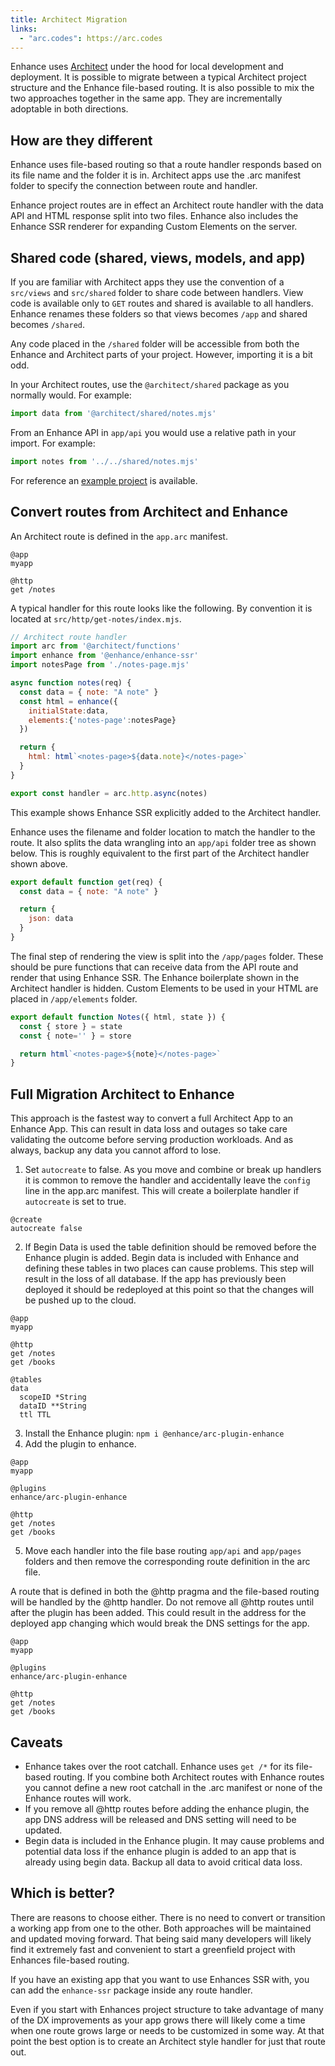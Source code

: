 ```yaml
---
title: Architect Migration
links:
  - "arc.codes": https://arc.codes
---
```


Enhance uses [Architect](https://arc.codes) under the hood for local development and deployment. It is possible to migrate between a typical Architect project structure and the Enhance file-based routing. It is also possible to mix the two approaches together in the same app. They are incrementally adoptable in both directions.

## How are they different
Enhance uses file-based routing so that a route handler responds based on its file name and the folder it is in. Architect apps use the .arc manifest folder to specify the connection between route and handler.

Enhance project routes are in effect an Architect route handler with the data API and HTML response split into two files. Enhance also includes the Enhance SSR renderer for expanding Custom Elements on the server.

## Shared code (shared, views, models, and app)
If you are familiar with Architect apps they use the convention of a `src/views` and `src/shared` folder to share code between handlers. View code is available only to `GET` routes and shared is available to all handlers. Enhance renames these folders so that views becomes `/app` and shared becomes `/shared`.

Any code placed in the `/shared` folder will be accessible from both the Enhance and Architect parts of your project. However, importing it is a bit odd.

In your Architect routes, use the `@architect/shared` package as you normally would. For example:

<doc-code filename="src/http/get-notes/index.mjs">

```javascript
import data from '@architect/shared/notes.mjs'
```

</doc-code>

From an Enhance API in `app/api` you would use a relative path in your import. For example:

<doc-code filename="app/api/notes.mjs">

```javascript
import notes from '../../shared/notes.mjs'
```

</doc-code>

For reference an [example project](https://github.com/macdonst/shared-code) is available.

## Convert routes from Architect and Enhance
An Architect route is defined in the `app.arc` manifest.

<doc-code filename="app.arc">

```arc
@app
myapp

@http
get /notes
```
</doc-code>

A typical handler for this route looks like the following. By convention it is located at `src/http/get-notes/index.mjs`.

<doc-code filename="src/http/get-notes/index.mjs">

```javascript
// Architect route handler
import arc from '@architect/functions'
import enhance from '@enhance/enhance-ssr'
import notesPage from './notes-page.mjs'

async function notes(req) {
  const data = { note: "A note" }
  const html = enhance({
    initialState:data,
    elements:{'notes-page':notesPage}
  })

  return {
    html: html`<notes-page>${data.note}</notes-page>`
  }
}

export const handler = arc.http.async(notes)
```
</doc-code>

This example shows Enhance SSR explicitly added to the Architect handler.

Enhance uses the filename and folder location to match the handler to the route. It also splits the data wrangling into an `app/api` folder tree as shown below. This is roughly equivalent to the first part of the Architect handler shown above.

<doc-code filename="app/api/notes.mjs">

```javascript
export default function get(req) {
  const data = { note: "A note" }

  return {
    json: data
  }
}
```
</doc-code>

The final step of rendering the view is split into the `/app/pages` folder. These should be pure functions that can receive data from the API route and render that using Enhance SSR. The Enhance boilerplate shown in the Architect handler is hidden. Custom Elements to be used in your HTML are placed in `/app/elements` folder.

<doc-code filename="app/pages/notes.mjs">

```javascript
export default function Notes({ html, state }) {
  const { store } = state
  const { note='' } = store

  return html`<notes-page>${note}</notes-page>`
}
```
</doc-code>

## Full Migration Architect to Enhance
This approach is the fastest way to convert a full Architect App to an Enhance App. This can result in data loss and outages so take care validating the outcome before serving production workloads. And as always, backup any data you cannot afford to lose.

1. Set `autocreate` to false. As you move and combine or break up handlers it is common to remove the handler and accidentally leave the `config` line in the app.arc manifest. This will create a boilerplate handler if `autocreate` is set to true.

<doc-code filename="prefs.arc" highlight="2-add">

```arc
@create
autocreate false
```
</doc-code>

2. If Begin Data is used the table definition should be removed before the Enhance plugin is added. Begin data is included with Enhance and defining these tables in two places can cause problems. This step will result in the loss of all database. If the app has previously been deployed it should be redeployed at this point so that the changes will be pushed up to the cloud.

<doc-code filename="app.arc" highlight="8:12-delete">

```arc
@app
myapp

@http
get /notes
get /books

@tables
data
  scopeID *String
  dataID **String
  ttl TTL
```
</doc-code>

3. Install the Enhance plugin: `npm i @enhance/arc-plugin-enhance`
4. Add the plugin to enhance.

<doc-code filename="app.arc" highlight="4:5-add">

```arc
@app
myapp

@plugins
enhance/arc-plugin-enhance

@http
get /notes
get /books
```
</doc-code>

5. Move each handler into the file base routing `app/api` and `app/pages` folders and then remove the corresponding route definition in the arc file.

A route that is defined in both the @http pragma and the file-based routing will be handled by the @http handler. Do not remove all @http routes until after the plugin has been added. This could result in the address for the deployed app changing which would break the DNS settings for the app.

<doc-code filename="app.arc" highlight="7:9-delete">

```arc
@app
myapp

@plugins
enhance/arc-plugin-enhance

@http
get /notes
get /books
```
</doc-code>

## Caveats

- Enhance takes over the root catchall. Enhance uses `get /*` for its file-based routing. If you combine both Architect routes with Enhance routes you cannot define a new root catchall in the .arc manifest or none of the Enhance routes will work.
- If you remove all @http routes before adding the enhance plugin, the app DNS address will be released and DNS setting will need to be updated.
- Begin data is included in the Enhance plugin. It may cause problems and potential data loss if the enhance plugin is added to an app that is already using begin data. Backup all data to avoid critical data loss.

## Which is better?

There are reasons to choose either. There is no need to convert or transition a working app from one to the other. Both approaches will be maintained and updated moving forward. That being said many developers will likely find it extremely fast and convenient to start a greenfield project with Enhances file-based routing.

If you have an existing app that you want to use Enhances SSR with, you can add the `enhance-ssr` package inside any route handler.

Even if you start with Enhances project structure to take advantage of many of the DX improvements as your app grows there will likely come a time when one route grows large or needs to be customized in some way. At that point the best option is to create an Architect style handler for just that route out.
